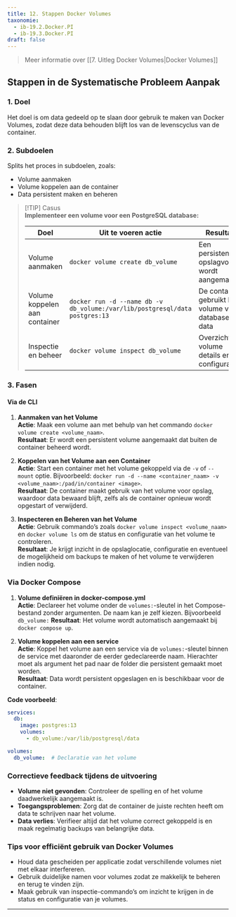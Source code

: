 ```yaml
---
title: 12. Stappen Docker Volumes
taxonomie:
  - ib-19.2.Docker.PI
  - ib-19.3.Docker.PI
draft: false
---
```


> Meer informatie over [[7. Uitleg Docker Volumes|Docker Volumes]]

## Stappen in de Systematische Probleem Aanpak

### 1. Doel
Het doel is om data gedeeld op te slaan door gebruik te maken van Docker Volumes, zodat deze data behouden blijft los van de levenscyclus van de container.

### 2. Subdoelen
Splits het proces in subdoelen, zoals:
  - Volume aanmaken
  - Volume koppelen aan de container
  - Data persistent maken en beheren

> [!TIP] Casus  
> **Implementeer een volume voor een PostgreSQL database:**  
> 
> | Doel                            | Uit te voeren actie                                 | Resultaat                               |  
> | ------------------------------- | --------------------------------------------------- | --------------------------------------- |  
> | Volume aanmaken                 | `docker volume create db_volume`                    | Een persistent opslagvolume wordt aangemaakt  |  
> | Volume koppelen aan container   | `docker run -d --name db -v db_volume:/var/lib/postgresql/data postgres:13` | De container gebruikt het volume voor database data |  
> | Inspectie en beheer             | `docker volume inspect db_volume`                  | Overzicht van volume details en configuratie   |  

### 3. Fasen
#### Via de CLI
1. **Aanmaken van het Volume**  
   **Actie**: Maak een volume aan met behulp van het commando `docker volume create <volume_naam>`.  
   **Resultaat**: Er wordt een persistent volume aangemaakt dat buiten de container beheerd wordt.

2. **Koppelen van het Volume aan een Container**  
   **Actie**: Start een container met het volume gekoppeld via de `-v` of `--mount` optie. Bijvoorbeeld: `docker run -d --name <container_naam> -v <volume_naam>:/pad/in/container <image>`.  
   **Resultaat**: De container maakt gebruik van het volume voor opslag, waardoor data bewaard blijft, zelfs als de container opnieuw wordt opgestart of verwijderd.

3. **Inspecteren en Beheren van het Volume**  
   **Actie**: Gebruik commando’s zoals `docker volume inspect <volume_naam>` en `docker volume ls` om de status en configuratie van het volume te controleren.  
   **Resultaat**: Je krijgt inzicht in de opslaglocatie, configuratie en eventueel de mogelijkheid om backups te maken of het volume te verwijderen indien nodig.

### Via Docker Compose
1. **Volume definiëren in docker-compose.yml**  
   **Actie**: Declareer het volume onder de `volumes:`-sleutel in het Compose-bestand zonder argumenten. De naam kan je zelf kiezen. Bijvoorbeeld `db_volume:` 
   **Resultaat**: Het volume wordt automatisch aangemaakt bij `docker compose up`.  

2. **Volume koppelen aan een service**  
   **Actie**: Koppel het volume aan een service via de `volumes:`-sleutel binnen de service met daaronder de eerder gedeclareerde naam. Hierachter moet als argument het pad naar de folder die persistent gemaakt moet worden.  
   **Resultaat**: Data wordt persistent opgeslagen en is beschikbaar voor de container.  

**Code voorbeeld**:  
```yaml
services:
  db:
    image: postgres:13
    volumes:
      - db_volume:/var/lib/postgresql/data

volumes:
  db_volume:  # Declaratie van het volume
```

### Correctieve feedback tijdens de uitvoering
- **Volume niet gevonden**: Controleer de spelling en of het volume daadwerkelijk aangemaakt is.
- **Toegangsproblemen**: Zorg dat de container de juiste rechten heeft om data te schrijven naar het volume.  
- **Data verlies**: Verifieer altijd dat het volume correct gekoppeld is en maak regelmatig backups van belangrijke data.

### Tips voor efficiënt gebruik van Docker Volumes
- Houd data gescheiden per applicatie zodat verschillende volumes niet met elkaar interfereren.
- Gebruik duidelijke namen voor volumes zodat ze makkelijk te beheren en terug te vinden zijn.
- Maak gebruik van inspectie-commando’s om inzicht te krijgen in de status en configuratie van je volumes.

---

